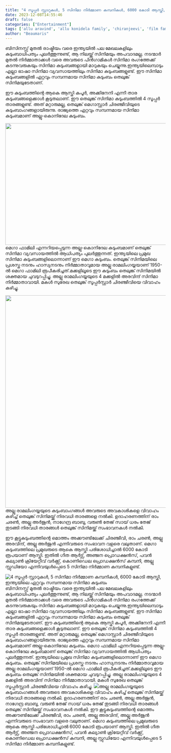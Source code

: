 ```yaml
---
title: "4 സൂപ്പർ സ്റ്റാറുകൾ, 5 സിനിമാ നിർമ്മാണ കമ്പനികൾ, 6000 കോടി ആസ്തി, ഇന്ത്യയിലെ ഏറ്റവും സമ്പന്നമായ സിനിമാ കുടുംബം"
date: 2023-12-08T14:55:46
draft: false
categories: ["Entertainment"]
tags: ['allu aravind', 'allu konidela family', 'chiranjeevi', 'film family', 'India', 'RAM CHARAN', 'richest']
author: "Beaumaris"
---
```


ബിസിനസ്സ് മുതൽ രാഷ്ട്രീയം വരെ ഇന്ത്യയിൽ പല മേഖലകളിലും കുടുംബാധിപത്യം പുലർത്തുന്നുണ്ട്, ആ നിലയ്ക്ക് സിനിമയും അപവാദമല്ല. നടന്മാർ മുതൽ നിർമ്മാതാക്കൾ വരെ അവരുടെ പിൻഗാമികൾ സിനിമാ രംഗത്തേക്ക് കടന്നുവരുകയും സിനിമാ കുടുംബങ്ങളായി മാറുകയും ചെയ്യുന്നു.ഇന്ത്യയിലെമ്പാടും എല്ലാ ഭാഷാ സിനിമാ വ്യവസായത്തിലും സിനിമാ കുടുംബങ്ങളുണ്ട്. ഈ സിനിമാ കുടുംബങ്ങളിൽ ഏറ്റവും സമ്പന്നമായ സിനിമാ കുടുംബം തെലുങ്ക് സിനിമയുടേതാണ്.

ഈ കുടുംബത്തിന്റെ ആകെ ആസ്തി കപൂർ, അക്കിനേനി എന്നീ താര കുടുംബങ്ങളെക്കാൾ കൂടുതലാണ്. ഈ തെലുങ്ക് സിനിമാ കുടുംബത്തിൽ 4 സൂപ്പർ താരങ്ങളുണ്ട്. അത് മറ്റാരുമല്ല, തെലുങ്ക് മെഗാസ്റ്റാർ ചിരഞ്ജീവിയുടെ കുടുംബാംഗങ്ങളായിരുന്നു. രാജ്യത്തെ ഏറ്റവും സമ്പന്നമായ സിനിമാ കുടുംബമാണ് അല്ലു-കൊനിദേല കുടുംബം.

<img class="size-full wp-image-433225 aligncenter" src="https://cdn.boolokam.com/articles/2023/12/qddqqqqq.webp" alt="" width="600" height="382" />മെഗാ ഫാമിലി എന്നറിയപ്പെടുന്ന അല്ലു-കൊനിദേല കുടുംബമാണ് തെലുങ്ക് സിനിമാ വ്യവസായത്തിൽ ആധിപത്യം പുലർത്തുന്നത്. ഇന്ത്യയിലെ പ്രമുഖ സിനിമാ കുടുംബങ്ങളിലൊന്നാണ് ഈ മെഗാ കുടുംബം. തെലുങ്ക് സിനിമയിലെ പ്രശസ്ത നടനും ഹാസ്യനടനും നിർമ്മാതാവുമായ അല്ലു രാമലിംഗയ്യയാണ് 1950-ൽ മെഗാ ഫാമിലി രൂപീകരിച്ചത്.മക്കളിലൂടെ ഈ കുടുംബം തെലുങ്ക് സിനിമയിൽ ശക്തമായ ചുവടുറപ്പിച്ചു. അല്ലു രാമലിംഗയ്യയുടെ 4 മക്കളിൽ അരവിന്ദ് സിനിമാ നിർമ്മാതാവായി. മകൾ സുരേഖ തെലുങ്ക് സൂപ്പർസ്റ്റാർ ചിരഞ്ജീവിയെ വിവാഹം കഴിച്ചു.

<img class="alignnone size-full wp-image-433226" src="https://cdn.boolokam.com/articles/2023/12/dqqq.webp" alt="" width="1200" height="667" />അല്ലു രാമലിംഗയ്യയുടെ കുടുംബാംഗങ്ങൾ അവരുടെ അവകാശികളെ വിവാഹം കഴിച്ച് തെലുങ്ക് സിനിമയ്ക്ക് നിരവധി താരങ്ങളെ നൽകി. ഉദാഹരണത്തിന് രാം ചരൺ, അല്ലു അർജുൻ, നാഗേന്ദ്ര ബാബു, വരുൺ തേജ് സായ് ധരം തേജ് തുടങ്ങി നിരവധി താരങ്ങൾ തെലുങ്ക് സിനിമയ്ക്ക് സംഭാവനകൾ നൽകി.

ഈ കൂട്ടുകുടുംബത്തിന്റെ മൊത്തം അക്കൗണ്ടിലേക്ക് ചിരഞ്ജീവി, രാം ചരൺ, അല്ലു അരവിന്ദ്, അല്ലു അർജുൻ എന്നിവരുടെ സംഭാവന വളരെ വലുതാണ്. മെഗാ കുടുംബത്തിലെ പ്രമുഖരുടെ ആകെ ആസ്തി പരിശോധിച്ചാൽ 6000 കോടി രൂപയാണ് ആസ്തി. ഇതിൽ ഗീത ആർട്സ്, അഞ്ജന പ്രൊഡക്ഷൻസ്, പവൻ കല്യാൺ ക്രിയേറ്റീവ് വർക്ക്സ്, കൊണിഡെല പ്രൊഡക്ഷൻസ് കമ്പനി, അല്ലു സ്റ്റുഡിയോ എന്നിവയുൾപ്പെടെ 5 സിനിമാ നിർമ്മാണ കമ്പനികളുണ്ട്.


![4 സൂപ്പർ സ്റ്റാറുകൾ, 5 സിനിമാ നിർമ്മാണ കമ്പനികൾ, 6000 കോടി ആസ്തി, ഇന്ത്യയിലെ ഏറ്റവും സമ്പന്നമായ സിനിമാ കുടുംബം](https://cdn.boolokam.com/articles/2023/12/qddqqqqq.webp)ബിസിനസ്സ് മുതൽ രാഷ്ട്രീയം വരെ ഇന്ത്യയിൽ പല മേഖലകളിലും കുടുംബാധിപത്യം പുലർത്തുന്നുണ്ട്, ആ നിലയ്ക്ക് സിനിമയും അപവാദമല്ല. നടന്മാർ മുതൽ നിർമ്മാതാക്കൾ വരെ അവരുടെ പിൻഗാമികൾ സിനിമാ രംഗത്തേക്ക് കടന്നുവരുകയും സിനിമാ കുടുംബങ്ങളായി മാറുകയും ചെയ്യുന്നു.ഇന്ത്യയിലെമ്പാടും എല്ലാ ഭാഷാ സിനിമാ വ്യവസായത്തിലും സിനിമാ കുടുംബങ്ങളുണ്ട്. ഈ സിനിമാ കുടുംബങ്ങളിൽ ഏറ്റവും സമ്പന്നമായ സിനിമാ കുടുംബം തെലുങ്ക് സിനിമയുടേതാണ്. ഈ കുടുംബത്തിന്റെ ആകെ ആസ്തി കപൂർ, അക്കിനേനി എന്നീ താര കുടുംബങ്ങളെക്കാൾ കൂടുതലാണ്. ഈ തെലുങ്ക് സിനിമാ കുടുംബത്തിൽ 4 സൂപ്പർ താരങ്ങളുണ്ട്. അത് മറ്റാരുമല്ല, തെലുങ്ക് മെഗാസ്റ്റാർ ചിരഞ്ജീവിയുടെ കുടുംബാംഗങ്ങളായിരുന്നു. രാജ്യത്തെ ഏറ്റവും സമ്പന്നമായ സിനിമാ കുടുംബമാണ് അല്ലു-കൊനിദേല കുടുംബം. മെഗാ ഫാമിലി എന്നറിയപ്പെടുന്ന അല്ലു-കൊനിദേല കുടുംബമാണ് തെലുങ്ക് സിനിമാ വ്യവസായത്തിൽ ആധിപത്യം പുലർത്തുന്നത്. ഇന്ത്യയിലെ പ്രമുഖ സിനിമാ കുടുംബങ്ങളിലൊന്നാണ് ഈ മെഗാ കുടുംബം. തെലുങ്ക് സിനിമയിലെ പ്രശസ്ത നടനും ഹാസ്യനടനും നിർമ്മാതാവുമായ അല്ലു രാമലിംഗയ്യയാണ് 1950-ൽ മെഗാ ഫാമിലി രൂപീകരിച്ചത്.മക്കളിലൂടെ ഈ കുടുംബം തെലുങ്ക് സിനിമയിൽ ശക്തമായ ചുവടുറപ്പിച്ചു. അല്ലു രാമലിംഗയ്യയുടെ 4 മക്കളിൽ അരവിന്ദ് സിനിമാ നിർമ്മാതാവായി. മകൾ സുരേഖ തെലുങ്ക് സൂപ്പർസ്റ്റാർ ചിരഞ്ജീവിയെ വിവാഹം കഴിച്ചു. ![](https://cdn.boolokam.com/articles/2023/12/dqqq.webp)അല്ലു രാമലിംഗയ്യയുടെ കുടുംബാംഗങ്ങൾ അവരുടെ അവകാശികളെ വിവാഹം കഴിച്ച് തെലുങ്ക് സിനിമയ്ക്ക് നിരവധി താരങ്ങളെ നൽകി. ഉദാഹരണത്തിന് രാം ചരൺ, അല്ലു അർജുൻ, നാഗേന്ദ്ര ബാബു, വരുൺ തേജ് സായ് ധരം തേജ് തുടങ്ങി നിരവധി താരങ്ങൾ തെലുങ്ക് സിനിമയ്ക്ക് സംഭാവനകൾ നൽകി. ഈ കൂട്ടുകുടുംബത്തിന്റെ മൊത്തം അക്കൗണ്ടിലേക്ക് ചിരഞ്ജീവി, രാം ചരൺ, അല്ലു അരവിന്ദ്, അല്ലു അർജുൻ എന്നിവരുടെ സംഭാവന വളരെ വലുതാണ്. മെഗാ കുടുംബത്തിലെ പ്രമുഖരുടെ ആകെ ആസ്തി പരിശോധിച്ചാൽ 6000 കോടി രൂപയാണ് ആസ്തി. ഇതിൽ ഗീത ആർട്സ്, അഞ്ജന പ്രൊഡക്ഷൻസ്, പവൻ കല്യാൺ ക്രിയേറ്റീവ് വർക്ക്സ്, കൊണിഡെല പ്രൊഡക്ഷൻസ് കമ്പനി, അല്ലു സ്റ്റുഡിയോ എന്നിവയുൾപ്പെടെ 5 സിനിമാ നിർമ്മാണ കമ്പനികളുണ്ട്.
